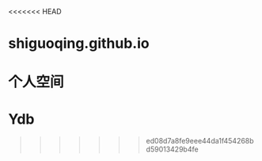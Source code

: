 <<<<<<< HEAD
# shiguoqing.github.io
个人空间
=======
# Ydb
>>>>>>> ed08d7a8fe9eee44da1f454268bd59013429b4fe
